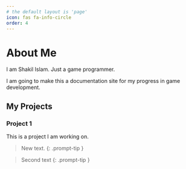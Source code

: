 ```yaml
---
# the default layout is 'page'
icon: fas fa-info-circle
order: 4
---
```


<!-- > Add Markdown syntax content to file `_tabs/about.md`{: .filepath } and it will show up on this page.
{: .prompt-tip } -->

# About Me

I am Shakil Islam. Just a game programmer.

I am going to make this a documentation site for my progress in game development.

## My Projects
### Project 1

This is a project I am working on.



>New text.
{: .prompt-tip }

>Second text
{: .prompt-tip }

